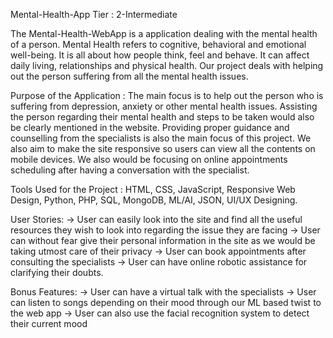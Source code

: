 Mental-Health-App
Tier : 2-Intermediate

The Mental-Health-WebApp is a application dealing with the mental health of a person. Mental Health refers to cognitive, behavioral and emotional well-being. It is all about how people think, feel and behave. It can affect daily living, relationships and physical health. Our project deals with helping out the person suffering from all the mental health issues. 

Purpose of the Application : The main focus is to help out the person who is suffering from depression, anxiety or other mental health issues. Assisting the person regarding their mental health and steps to be taken would also be clearly mentioned in the website. Providing proper guidance and counselling from the specialists is also the main focus of this project. We also aim to make the site responsive so users can view all the contents on mobile devices. We also would be focusing on online appointments scheduling after having a conversation with the specialist. 

Tools Used for the Project : HTML, CSS, JavaScript, Responsive Web Design, Python, PHP, SQL, MongoDB, ML/AI, JSON, UI/UX Designing.

User Stories:
-> User can easily look into the site and find all the useful resources they wish to look into regarding the issue they are facing
-> User can without fear give their personal information in the site as we would be taking utmost care of their privacy
-> User can book appointments after consulting the specialists
-> User can have online robotic assistance for clarifying their doubts.

Bonus Features:
-> User can have a virtual talk with the specialists 
-> User can listen to songs depending on their mood through our ML based twist to the web app
-> User can also use the facial recognition system to detect their current mood

